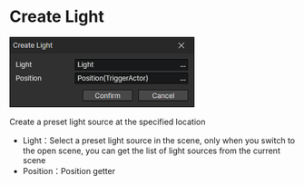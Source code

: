 # Create Light

![](img/createLight-1.png)

Create a preset light source at the specified location

- Light：Select a preset light source in the scene, only when you switch to the open scene, you can get the list of light sources from the current scene
- Position：Position getter